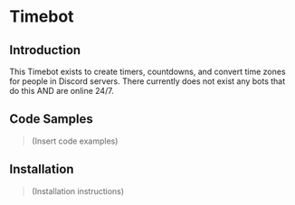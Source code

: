 # Timebot

## Introduction

This Timebot exists to create timers, countdowns, and convert time zones for people in Discord servers. There currently does not exist any bots that do this AND are online 24/7. 

## Code Samples

> (Insert code examples)

## Installation

> (Installation instructions)
